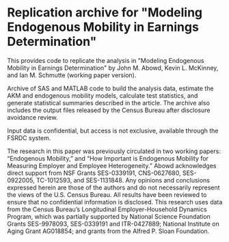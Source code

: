 # Replication archive for "Modeling Endogenous Mobility in Earnings Determination"
This provides code to replicate the analysis in "Modeling Endogenous Mobility in Earnings Determination" by John M. Abowd, Kevin L. McKinney, and Ian M. Schmutte (working paper version).

Archive of SAS and MATLAB code to build the analysis data, estimate the AKM and endogenous mobility models, calculate test statistics, and generate statistical summaries described in the article. The archive also includes the output files released by the Census Bureau after disclosure avoidance review. 

Input data is confidential, but access is not exclusive, available through the FSRDC system. 

The research in this paper was previously circulated in two working papers: “Endogenous Mobility,” and “How Important is
Endogenous Mobility for Measuring Employer and Employee Heterogeneity.” Abowd acknowledges direct support from NSF Grants SES-0339191, CNS-0627680, SES-0922005, TC-1012593, and SES-1131848. Any opinions and conclusions expressed herein are those of the authors and do not necessarily represent the views of the U.S. Census Bureau. All results have been reviewed to ensure that no confidential information is disclosed. This research uses data from the Census Bureau’s Longitudinal Employer-Household Dynamics Program, which was partially supported by National Science Foundation Grants SES-9978093, SES-0339191 and ITR-0427889; National
Institute on Aging Grant AG018854; and grants from the Alfred P. Sloan Foundation.
